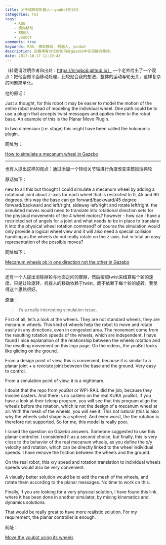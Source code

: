 ```yaml
---
title: 关于瑞典轮机器人——youbot的讨论
categories: ros
tags: 
    - ROS
    - 横向移动
    - 机器人
    - youbot
comments: true
keywords: ROS, 横向移动, 机器人, youbot
description: 这篇博客讨论的如何在gazebo中实现横向移动。
date: 2017-10-17 11:29:43
---
```

（转载请注明作者和出处：https://ningbo6.github.io）
一个老外给出了一个观点：把他当做平面移动处理，比较贴合我的想法，整体的运动与轮无关，这样复杂的问题简单化。 

他的原话： 

Just a thought, for this robot it may be easier to model the motion of the entire robot instead of modeling the individual wheel. One path could be to use a plugin that accepts twist messages and applies them to the robot base. An example of this is the Planar Move Plugin.

In two dimension (i.e. stage) this might have been called the holonomic plugin. 

网址为： 

[How to simulate a mecanum wheel in Gazebo](http://answers.gazebosim.org/question/4078/how-to-simulate-a-mecanum-wheel-in-gazebo/)

* * *

也有人提出这样的观点：通过添加一个转动关节轴进行角度改变来模拟瑞典轮 

原话如下： 

new to all this but thought I could simulate a mecanum wheel by adding a rotational joint about z-axis for each wheel that is restricted to 0, 45 and 90 degrees. this way the base can go forward/backward/45 degree forward/backward and left/right, sideway left/right and rotate left/right. the simulated moves would need to translate into rotational direction sets for the physical movements of the 4 wheel motors? however - how can I have a restricted set of angels for a joint and what needs to be in place to translate it into the physical wheel rotation command? of course the simulation would only provide a logical wheel view and it will also need a special collision handling as the wheels do not really rotate on the z-axis. but in total an easy representation of the possible moves? 

网址如下： 

[Mecanum wheels ok in one direction not the other in Gazebo](http://answers.gazebosim.org/question/7084/mecanum-wheels-ok-in-one-direction-not-the-other-in-gazebo/)

* * *

还有一个人提出消除掉轮与地面之间的摩擦，然后按照twist来结算每个轮的速度，只是让轮旋转，机器人的移动依赖于twist。而不依赖于每个轮的旋转。我觉得这个思路很好。 

原话：

> It’s a really interesting simulation issue.

First of all, let’s a look at the wheels. They are not standard wheels, they are mecanum wheels. This kind of wheels help the robot to move and rotate easily in any directions, even in congested area. The movement come from the resulting rotation speeds of the wheels, which are independent. I have found I nice explanation of the relationship between the wheels rotation and the resulting movement on this lego page. On the videos, the youBot looks like gliding on the ground.

From a design point of view, this is convenient, because it is similar to a planar joint + a revolute joint between the base and the ground. Very easy to control.

From a simulation point of view, it is a nightmare.

I doubt that the repo from youBot or WPI-RAIL did the job, because they involve casters. And there is no casters on the real KUKA youBot. If you have a look at their teleop program, you will see that this program align the wheels before the rotation, which is not the design of a mecanum wheel at all. With the mesh of the wheels, you will see it. This not natural (this is also why the wheels solid shape is a sphere). And even worst, the the rotation is therefore not supported. So for me, this model is really poor.

I raised the question on Gazebo answers. Someone suggested to use this planar controller. I considered it as a second choice, but finally, this is very close to the behavior of the real mecanum wheels, as you define the x/y velocity and rotation, which can be directly linked to the wheel individual speeds. I have remove the friction between the wheels and the ground.

On the real robot, this x/y speed and rotation translation to individual wheels speeds would also be very convenient.

A visually better solution would be to add the mesh of the wheels, and rotate them according to the planar messages. No time to work on this.

Finally, if you are looking for a very physical solution, I have found this link, where it has been done in another simulator, by mixing kinematics and dynamics solutions.

That would be really great to have more realistic solution. For my requirement, the planar controller is enough.

网址： 

[Move the youbot using its wheels](https://github.com/micpalmia/youbot_ros_tools/issues/5)
